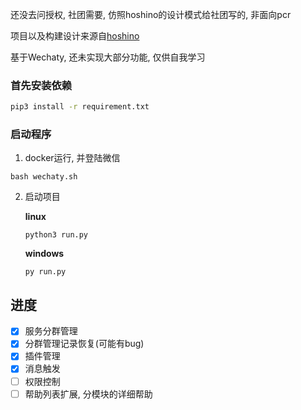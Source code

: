 还没去问授权, 社团需要, 仿照hoshino的设计模式给社团写的, 非面向pcr

项目以及构建设计来源自[hoshino](https://github.com/Ice-Cirno/HoshinoBot)

基于Wechaty, 还未实现大部分功能, 仅供自我学习

### 首先安装依赖
```bash
pip3 install -r requirement.txt
```

### 启动程序
1. docker运行, 并登陆微信
```shell
bash wechaty.sh
```

2. 启动项目

    **linux**
    ```shell
    python3 run.py
    ```
    **windows**
    ```shell
    py run.py
    ```

## 进度
- [x] 服务分群管理
- [x] 分群管理记录恢复(可能有bug)
- [x] 插件管理
- [x] 消息触发
- [ ] 权限控制
- [ ] 帮助列表扩展, 分模块的详细帮助